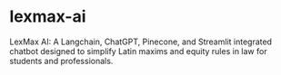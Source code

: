 # lexmax-ai
LexMax AI: A Langchain, ChatGPT, Pinecone, and Streamlit integrated chatbot designed to simplify Latin maxims and equity rules in law for students and professionals.
